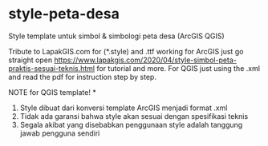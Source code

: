 # style-peta-desa 
Style template untuk simbol & simbologi peta desa (ArcGIS QGIS)

Tribute to LapakGIS.com for (*.style) and .ttf working for ArcGIS just go straight open https://www.lapakgis.com/2020/04/style-simbol-peta-praktis-sesuai-teknis.html
for tutorial and more.
For QGIS just using the .xml and read the pdf for instruction step by step.


NOTE for QGIS template! 
* 
1. Style dibuat dari konversi template ArcGIS menjadi format .xml
2. Tidak ada garansi bahwa style akan sesuai dengan spesifikasi teknis
3. Segala akibat yang disebabkan penggunaan style adalah tanggung jawab pengguna sendiri
